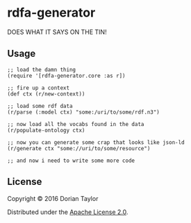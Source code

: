 # rdfa-generator

DOES WHAT IT SAYS ON THE TIN!

## Usage

```
;; load the damn thing
(require '[rdfa-generator.core :as r])

;; fire up a context
(def ctx (r/new-context))

;; load some rdf data
(r/parse (:model ctx) "some:/uri/to/some/rdf.n3")

;; now load all the vocabs found in the data
(r/populate-ontology ctx)

;; now you can generate some crap that looks like json-ld
(r/generate ctx "some://uri/to/some/resource")

;; and now i need to write some more code
```

## License

Copyright © 2016 Dorian Taylor

Distributed under
the [Apache License 2.0](https://www.apache.org/licenses/LICENSE-2.0).
